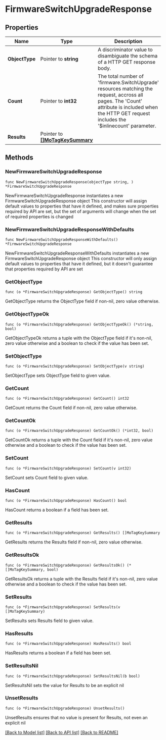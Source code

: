 # FirmwareSwitchUpgradeResponse

## Properties

Name | Type | Description | Notes
------------ | ------------- | ------------- | -------------
**ObjectType** | Pointer to **string** | A discriminator value to disambiguate the schema of a HTTP GET response body. | 
**Count** | Pointer to **int32** | The total number of &#39;firmware.SwitchUpgrade&#39; resources matching the request, accross all pages. The &#39;Count&#39; attribute is included when the HTTP GET request includes the &#39;$inlinecount&#39; parameter. | [optional] 
**Results** | Pointer to [**[]MoTagKeySummary**](mo.TagKeySummary.md) |  | [optional] 

## Methods

### NewFirmwareSwitchUpgradeResponse

`func NewFirmwareSwitchUpgradeResponse(objectType string, ) *FirmwareSwitchUpgradeResponse`

NewFirmwareSwitchUpgradeResponse instantiates a new FirmwareSwitchUpgradeResponse object
This constructor will assign default values to properties that have it defined,
and makes sure properties required by API are set, but the set of arguments
will change when the set of required properties is changed

### NewFirmwareSwitchUpgradeResponseWithDefaults

`func NewFirmwareSwitchUpgradeResponseWithDefaults() *FirmwareSwitchUpgradeResponse`

NewFirmwareSwitchUpgradeResponseWithDefaults instantiates a new FirmwareSwitchUpgradeResponse object
This constructor will only assign default values to properties that have it defined,
but it doesn't guarantee that properties required by API are set

### GetObjectType

`func (o *FirmwareSwitchUpgradeResponse) GetObjectType() string`

GetObjectType returns the ObjectType field if non-nil, zero value otherwise.

### GetObjectTypeOk

`func (o *FirmwareSwitchUpgradeResponse) GetObjectTypeOk() (*string, bool)`

GetObjectTypeOk returns a tuple with the ObjectType field if it's non-nil, zero value otherwise
and a boolean to check if the value has been set.

### SetObjectType

`func (o *FirmwareSwitchUpgradeResponse) SetObjectType(v string)`

SetObjectType sets ObjectType field to given value.


### GetCount

`func (o *FirmwareSwitchUpgradeResponse) GetCount() int32`

GetCount returns the Count field if non-nil, zero value otherwise.

### GetCountOk

`func (o *FirmwareSwitchUpgradeResponse) GetCountOk() (*int32, bool)`

GetCountOk returns a tuple with the Count field if it's non-nil, zero value otherwise
and a boolean to check if the value has been set.

### SetCount

`func (o *FirmwareSwitchUpgradeResponse) SetCount(v int32)`

SetCount sets Count field to given value.

### HasCount

`func (o *FirmwareSwitchUpgradeResponse) HasCount() bool`

HasCount returns a boolean if a field has been set.

### GetResults

`func (o *FirmwareSwitchUpgradeResponse) GetResults() []MoTagKeySummary`

GetResults returns the Results field if non-nil, zero value otherwise.

### GetResultsOk

`func (o *FirmwareSwitchUpgradeResponse) GetResultsOk() (*[]MoTagKeySummary, bool)`

GetResultsOk returns a tuple with the Results field if it's non-nil, zero value otherwise
and a boolean to check if the value has been set.

### SetResults

`func (o *FirmwareSwitchUpgradeResponse) SetResults(v []MoTagKeySummary)`

SetResults sets Results field to given value.

### HasResults

`func (o *FirmwareSwitchUpgradeResponse) HasResults() bool`

HasResults returns a boolean if a field has been set.

### SetResultsNil

`func (o *FirmwareSwitchUpgradeResponse) SetResultsNil(b bool)`

 SetResultsNil sets the value for Results to be an explicit nil

### UnsetResults
`func (o *FirmwareSwitchUpgradeResponse) UnsetResults()`

UnsetResults ensures that no value is present for Results, not even an explicit nil

[[Back to Model list]](../README.md#documentation-for-models) [[Back to API list]](../README.md#documentation-for-api-endpoints) [[Back to README]](../README.md)


